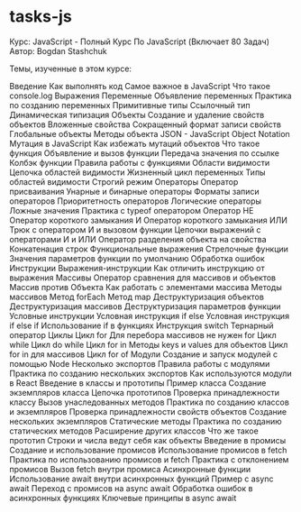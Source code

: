 # tasks-js

Курс: JavaScript - Полный Курс По JavaScript (Включает 80 Задач)
Автор: Bogdan Stashchuk

Темы, изученные в этом курсе:

Введение
Как выполнять код
Самое важное в JavaScript
Что такое console.log
Выражения
Переменные
Объявление переменных
Практика по созданию переменных
Примитивные типы
Ссылочный тип
Динамическая типизация
Объекты
Создание и удаление свойств объектов
Вложенные свойства
Сокращенный формат записи свойств
Глобальные объекты
Методы объекта
JSON - JavaScript Object Notation
Мутация в JavaScript
Как избежать мутаций объектов
Что такое функция
Объявление и вызов функции
Передача значения по ссылке
Колбэк функции
Правила работы с функциями
Области видимости
Цепочка областей видимости
Жизненный цикл переменных
Типы областей видимости
Строгий режим
Операторы
Оператор присваивания
Унарные и бинарные операторы
Форматы записи операторов
Приоритетность операторов
Логические операторы
Ложные значения
Практика с typeof оператором
Оператор НЕ
Оператор короткого замыкания И
Оператор короткого замыкания ИЛИ
Трюк с оператором И и вызовом функции
Цепочки выражений с операторами И и ИЛИ
Оператор разделения объекта на свойства
Конкатенация строк
Функциональные выражения
Стрелочные функции
Значения параметров функции по умолчанию
Обработка ошибок
Инструкции
Выражения-инструкции
Как отличить инструкцию от выражения
Массивы
Оператор сравнения для массивов и объектов
Массив против Объекта
Как работать с элементами массива
Методы массивов
Метод forEach
Метод map
Деструктуризация объектов
Деструктуризация массивов
Деструктуризация параметров функции
Условные инструкции
Условная инструкция if else
Условная инструкция if else if
Использование if в функциях
Инструкция switch
Тернарный оператор
Циклы
Цикл for
Для перебора массивов не нужен for
Цикл while
Цикл do while
Цикл for in
Методы keys и values для объектов
Цикл for in для массивов
Цикл for of
Модули
Создание и запуск модулей с помощью Node
Несколько экспортов
Правила работы с модулями
Практика по созданию нескольких экспортов
Как используются модули в React
Введение в классы и прототипы
Пример класса
Создание экземпляров класса
Цепочка прототипов
Проверка принадлежности классу
Вызов унаследованных методов
Практика по созданию классов и экземпляров
Проверка принадлежности свойств объектов
Создание нескольких экземпляров
Статические методы
Практика по созданию статических методов
Расширение других классов
Что же такое прототип
Строки и числа ведут себя как объекты
Введение в промисы
Создание и использование промисов
Использование промисов в fetch
Практика по использованию промисов и fetch
Практика с отклонением промисов
Вызов fetch внутри промиса
Асинхронные функции
Использование await внутри асинхронных функций
Пример с async await
Переход с промисов на async await
Обработка ошибок в асинхронных функциях
Ключевые принципы в async await